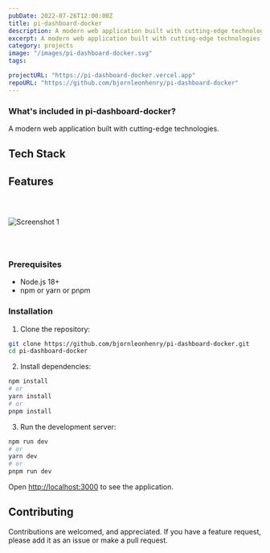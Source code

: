 ```yaml
---
pubDate: 2022-07-26T12:00:00Z
title: pi-dashboard-docker
description: A modern web application built with cutting-edge technologies.
excerpt: A modern web application built with cutting-edge technologies.
category: projects
image: "/images/pi-dashboard-docker.svg"
tags:

projectURL: "https://pi-dashboard-docker.vercel.app"
repoURL: "https://github.com/bjornleonhenry/pi-dashboard-docker"
---
```


### What's included in pi-dashboard-docker?

A modern web application built with cutting-edge technologies.

## Tech Stack



## Features

### &nbsp;

![Screenshot 1](/images/pi-dashboard-docker-1.webp)

### &nbsp;

### Prerequisites

- Node.js 18+
- npm or yarn or pnpm

### Installation

1. Clone the repository:
```bash
git clone https://github.com/bjornleonhenry/pi-dashboard-docker.git
cd pi-dashboard-docker
```

2. Install dependencies:
```bash
npm install
# or
yarn install
# or
pnpm install
```

3. Run the development server:
```bash
npm run dev
# or
yarn dev
# or
pnpm run dev
```

Open [http://localhost:3000](http://localhost:3000) to see the application.

## Contributing

Contributions are welcomed, and appreciated. If you have a feature request, please add it as an issue or make a pull request.
